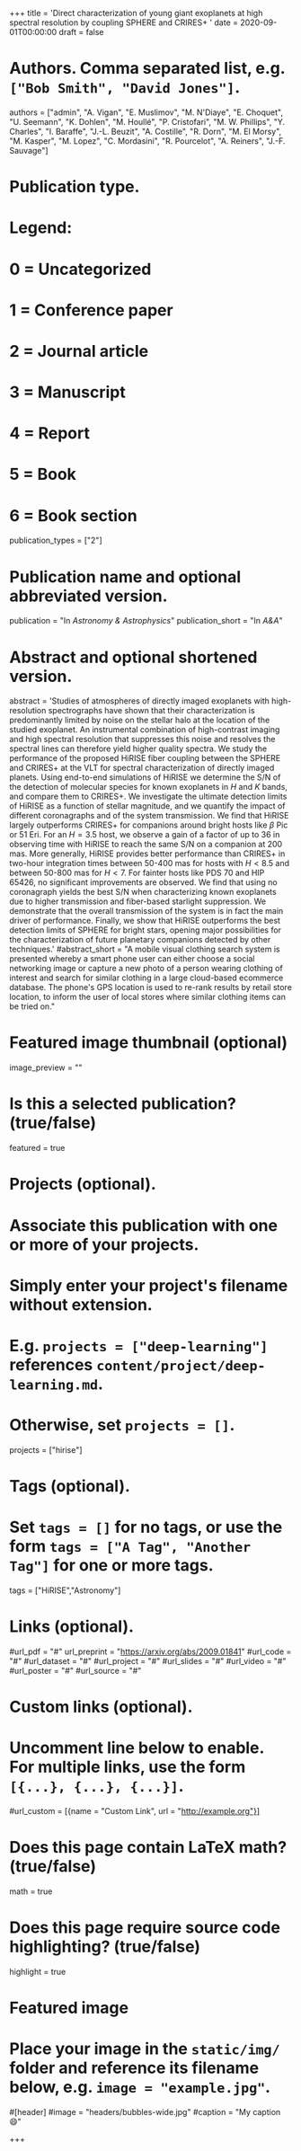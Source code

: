 +++
title = 'Direct characterization of young giant exoplanets at high spectral resolution by coupling SPHERE and CRIRES+ '
date = 2020-09-01T00:00:00
draft = false

# Authors. Comma separated list, e.g. `["Bob Smith", "David Jones"]`.
authors = ["admin", "A. Vigan", "E. Muslimov", "M. N'Diaye", "E. Choquet", "U. Seemann", "K. Dohlen", "M. Houllé", "P. Cristofari", "M. W. Phillips", "Y. Charles", "I. Baraffe", "J.-L. Beuzit", "A. Costille", "R. Dorn", "M. El Morsy", "M. Kasper", "M. Lopez", "C. Mordasini", "R. Pourcelot", "A. Reiners", "J.-F. Sauvage"]

# Publication type.
# Legend:
# 0 = Uncategorized
# 1 = Conference paper
# 2 = Journal article
# 3 = Manuscript
# 4 = Report
# 5 = Book
# 6 = Book section
publication_types = ["2"]

# Publication name and optional abbreviated version.
publication = "In *Astronomy & Astrophysics*"
publication_short = "In *A&A*"

# Abstract and optional shortened version.
abstract = 'Studies of atmospheres of directly imaged exoplanets with high-resolution spectrographs have shown that their characterization is predominantly limited by noise on the stellar halo at the location of the studied exoplanet. An instrumental combination of high-contrast imaging and high spectral resolution that suppresses this noise and resolves the spectral lines can therefore yield higher quality spectra. We study the performance of the proposed HiRISE fiber coupling between the SPHERE and CRIRES+ at the VLT for spectral characterization of directly imaged planets. Using end-to-end simulations of HiRISE we determine the S/N of the detection of molecular species for known exoplanets in $H$ and $K$ bands, and compare them to CRIRES+. We investigate the ultimate detection limits of HiRISE as a function of stellar magnitude, and we quantify the impact of different coronagraphs and of the system transmission. We find that HiRISE largely outperforms CRIRES+ for companions around bright hosts like $\beta$ Pic or 51 Eri. For an $H=3.5$ host, we observe a gain of a factor of up to 36 in observing time with HiRISE to reach the same S/N on a companion at 200 mas. More generally, HiRISE provides better performance than CRIRES+ in two-hour integration times between 50-400 mas for hosts with $H<8.5$ and between 50-800 mas for $H<7$. For fainter hosts like PDS 70 and HIP 65426, no significant improvements are observed. We find that using no coronagraph yields the best S/N when characterizing known exoplanets due to higher transmission and fiber-based starlight suppression. We demonstrate that the overall transmission of the system is in fact the main driver of performance. Finally, we show that HiRISE outperforms the best detection limits of SPHERE for bright stars, opening major possibilities for the characterization of future planetary companions detected by other techniques.'
#abstract_short = "A mobile visual clothing search system is presented whereby a smart phone user can either choose a social networking image or capture a new photo of a person wearing clothing of interest and search for similar clothing in a large cloud-based ecommerce database. The phone's GPS location is used to re-rank results by retail store location, to inform the user of local stores where similar clothing items can be tried on."

# Featured image thumbnail (optional)
image_preview = ""

# Is this a selected publication? (true/false)
featured = true

# Projects (optional).
#   Associate this publication with one or more of your projects.
#   Simply enter your project's filename without extension.
#   E.g. `projects = ["deep-learning"]` references `content/project/deep-learning.md`.
#   Otherwise, set `projects = []`.
projects = ["hirise"]

# Tags (optional).
#   Set `tags = []` for no tags, or use the form `tags = ["A Tag", "Another Tag"]` for one or more tags.
tags = ["HiRISE","Astronomy"]

# Links (optional).
#url_pdf = "#"
url_preprint = "https://arxiv.org/abs/2009.01841"
#url_code = "#"
#url_dataset = "#"
#url_project = "#"
#url_slides = "#"
#url_video = "#"
#url_poster = "#"
#url_source = "#"

# Custom links (optional).
#   Uncomment line below to enable. For multiple links, use the form `[{...}, {...}, {...}]`.
#url_custom = [{name = "Custom Link", url = "http://example.org"}]

# Does this page contain LaTeX math? (true/false)
math = true

# Does this page require source code highlighting? (true/false)
highlight = true

# Featured image
# Place your image in the `static/img/` folder and reference its filename below, e.g. `image = "example.jpg"`.
#[header]
#image = "headers/bubbles-wide.jpg"
#caption = "My caption :smile:"

+++


